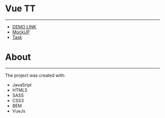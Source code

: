 # Vue TT
---

* [DEMO LINK](https://nznmv.github.io/bonum_tt/)
* [MockUP](https://www.figma.com/file/UPCejRv3fNIwwe2hjDEzR7/A-blog-template-(Community)?node-id=1%3A2)
* [Task](https://docs.google.com/document/d/1qhEPje8soMUKZSKzueIbWLK2w0lxDJO_e6mFv6R_RYM/edit)

# About
---
The project was created with:
* JavaSript
* HTML5
* SASS
* CSS3
* BEM
* VueJs

